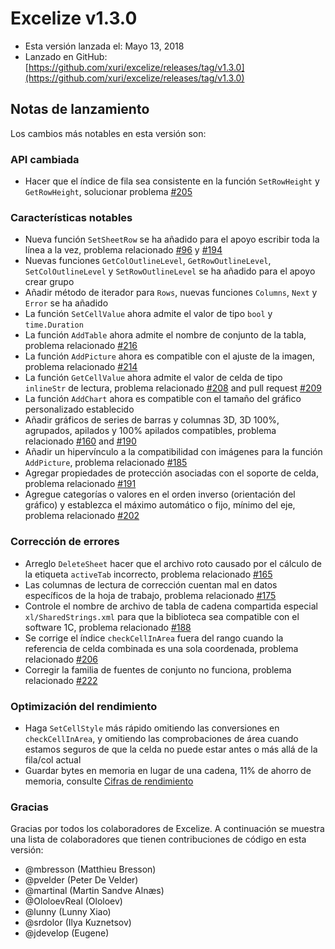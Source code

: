 # Excelize v1.3.0

* Esta versión lanzada el: Mayo 13, 2018
* Lanzado en GitHub: [https://github.com/xuri/excelize/releases/tag/v1.3.0](https://github.com/xuri/excelize/releases/tag/v1.3.0)

## Notas de lanzamiento

Los cambios más notables en esta versión son:

### API cambiada

* Hacer que el índice de fila sea consistente en la función `SetRowHeight` y `GetRowHeight`, solucionar problema [#205](https://github.com/xuri/excelize/issues/205)

### Características notables

* Nueva función `SetSheetRow` se ha añadido para el apoyo escribir toda la línea a la vez, problema relacionado [#96](https://github.com/xuri/excelize/issues/96) y [#194](https://github.com/xuri/excelize/issues/194)
* Nuevas funciones `GetColOutlineLevel`, `GetRowOutlineLevel`, `SetColOutlineLevel` y `SetRowOutlineLevel` se ha añadido para el apoyo crear grupo
* Añadir método de iterador para `Rows`, nuevas funciones `Columns`, `Next` y `Error` se ha añadido
* La función `SetCellValue` ahora admite el valor de tipo `bool` y `time.Duration`
* La función `AddTable` ahora admite el nombre de conjunto de la tabla, problema relacionado [#216](https://github.com/xuri/excelize/issues/216)
* La función `AddPicture` ahora es compatible con el ajuste de la imagen, problema relacionado [#214](https://github.com/xuri/excelize/issues/214)
* La función `GetCellValue` ahora admite el valor de celda de tipo `inlineStr` de lectura, problema relacionado [#208](https://github.com/xuri/excelize/issues/208) and pull request [#209](https://github.com/xuri/excelize/issues/209)
* La función `AddChart` ahora es compatible con el tamaño del gráfico personalizado establecido
* Añadir gráficos de series de barras y columnas 3D, 3D 100%, agrupados, apilados y 100% apilados compatibles, problema relacionado [#160](https://github.com/xuri/excelize/issues/160) and [#190](https://github.com/xuri/excelize/issues/190)
* Añadir un hipervínculo a la compatibilidad con imágenes para la función `AddPicture`, problema relacionado [#185](https://github.com/xuri/excelize/issues/185)
* Agregar propiedades de protección asociadas con el soporte de celda, problema relacionado [#191](https://github.com/xuri/excelize/issues/191)
* Agregue categorías o valores en el orden inverso (orientación del gráfico) y establezca el máximo automático o fijo, mínimo del eje, problema relacionado [#202](https://github.com/xuri/excelize/issues/202)

### Corrección de errores

* Arreglo `DeleteSheet` hacer que el archivo roto causado por el cálculo de la etiqueta `activeTab` incorrecto, problema relacionado [#165](https://github.com/xuri/excelize/issues/165)
* Las columnas de lectura de corrección cuentan mal en datos específicos de la hoja de trabajo, problema relacionado [#175](https://github.com/xuri/excelize/issues/175)
* Controle el nombre de archivo de tabla de cadena compartida especial `xl/SharedStrings.xml` para que la biblioteca sea compatible con el software 1C, problema relacionado [#188](https://github.com/xuri/excelize/issues/188)
* Se corrige el índice `checkCellInArea` fuera del rango cuando la referencia de celda combinada es una sola coordenada, problema relacionado [#206](https://github.com/xuri/excelize/issues/206)
* Corregir la familia de fuentes de conjunto no funciona, problema relacionado [#222](https://github.com/xuri/excelize/issues/222)

### Optimización del rendimiento

* Haga `SetCellStyle` más rápido omitiendo las conversiones en `checkCellInArea`, y omitiendo las comprobaciones de área cuando estamos seguros de que la celda no puede estar antes o más allá de la fila/col actual
* Guardar bytes en memoria en lugar de una cadena, 11% de ahorro de memoria, consulte [Cifras de rendimiento](https://github.com/xuri/excelize/wiki#performance-figures)

### Gracias

Gracias por todos los colaboradores de Excelize. A continuación se muestra una lista de colaboradores que tienen contribuciones de código en esta versión:

* @mbresson (Matthieu Bresson)
* @pvelder (Peter De Velder)
* @martinal (Martin Sandve Alnæs)
* @OloloevReal (Ololoev)
* @lunny (Lunny Xiao)
* @srdolor (Ilya Kuznetsov)
* @jdevelop (Eugene)
